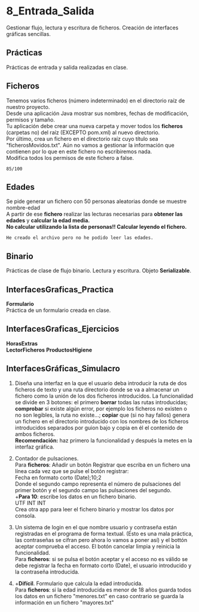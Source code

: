 # 8_Entrada_Salida
Gestionar flujo, lectura y escritura de ficheros. Creación de interfaces gráficas sencillas.

## Prácticas
Prácticas de entrada y salida realizadas en clase.

## Ficheros

Tenemos varios ficheros (número indeterminado) en el directorio raíz de nuestro proyecto.  
Desde una aplicación Java mostrar sus nombres, fechas de modificación, permisos y tamaño.  
Tu aplicación debe crear una nueva carpeta y mover todos los **ficheros** (carpetas no) del raíz (EXCEPTO pom.xml) al nuevo directorio.  
Por último, crea un fichero en el directorio raíz cuyo título sea "ficherosMovidos.txt". Aún no vamos a gestionar la información que contienen por lo que en este fichero no escribiremos nada.  
Modifica todos los permisos de este fichero a false.
~~~
85/100
~~~

## Edades

Se pide generar un fichero con 50 personas aleatorias donde se muestre nombre-edad  
A partir de ese **fichero** realizar las lecturas necesarias para **obtener las edades** y **calcular la edad media.**  
**No calcular utilizando la lista de personas!! Calcular leyendo el fichero.**

~~~
He creado el archivo pero no he podido leer las edades.
~~~


## Binario
Prácticas de clase de flujo binario. Lectura y escritura. Objeto **Serializable**.

## InterfacesGraficas_Practica
**Formulario**  
Práctica de un formulario creada en clase.

## InterfacesGraficas_Ejercicios
**HorasExtras**   
**LectorFicheros**
**ProductosHigiene**


## InterfacesGráficas_Simulacro
1. Diseña una interfaz en la que el usuario deba introducir la ruta de dos ficheros de texto y una ruta directorio donde se va a almacenar un fichero como la unión de los dos ficheros introducidos. La funcionalidad se divide en 3 botones: el primero **borrar** todas las rutas introducidas; **comprobar** si existe algún error, por ejemplo los ficheros no existen o no son legibles, la ruta no existe...; **copiar** que (si no hay fallos) genera un fichero en el directorio introducido con los nombres de los ficheros introducidos separados por guion bajo y copia en él el contenido de ambos ficheros.  
**Recomendación:** haz primero la funcionalidad y después la metes en la interfaz gráfica.  
  
  
  
2. Contador de pulsaciones.  
Para **ficheros**: Añadir un botón Registrar que escriba en un fichero una línea cada vez que se pulse el botón registrar:  
Fecha en formato corto (Date);10;2  
Donde el segundo campo representa el número de pulsaciones del primer botón y el segundo campo las pulsaciones del segundo.  
+**Para 10**: escribe los datos en un fichero binario.  
UTF INT INT  
Crea otra app para leer el fichero binario y mostrar los datos por consola.  
  
  
3. Un sistema de login en el que nombre usuario y contraseña están registradas en el programa de forma textual. (Esto es una mala práctica, las contraseñas se cifran pero ahora lo vamos a poner así) y el bottón aceptar comprueba el acceso. El botón cancelar limpia y reinicia la funcionalidad.  
Para **ficheros**: si se pulsa el botón aceptar y el acceso no es válido se debe registrar la fecha en formato corto (Date), el usuario introducido y la contraseña introducida.  
  
  
4. +**Difícil**. Formulario que calcula la edad introducida.  
Para **ficheros**: si la edad introducida es menor de 18 años guarda todos los datos en un fichero "menores.txt" en caso contrario se guarda la información en un fichero "mayores.txt"
